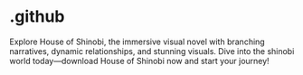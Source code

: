 # .github
Explore House of Shinobi, the immersive visual novel with branching narratives, dynamic relationships, and stunning visuals. Dive into the shinobi world today—download House of Shinobi now and start your journey!
